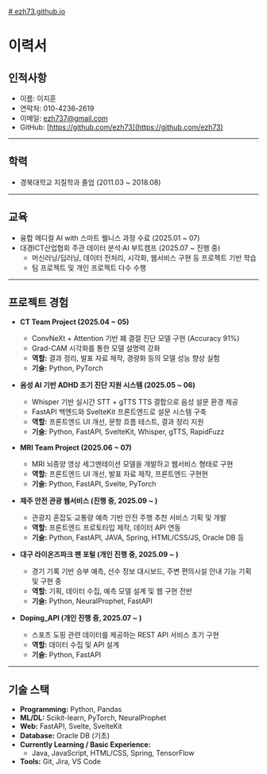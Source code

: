 [# ezh73.github.io](https://ezh73.github.io/)

# 이력서

## 인적사항
- 이름: 이지훈  
- 연락처: 010-4236-2619  
- 이메일: ezh737@gmail.com  
- GitHub: [https://github.com/ezh73](https://github.com/ezh73)  

---

## 학력
- 경북대학교 지질학과 졸업 (2011.03 ~ 2018.08)

---

## 교육
- 융합 메디컬 AI with 스마트 웰니스 과정 수료 (2025.01 ~ 07)  
- 대경ICT산업협회 주관 데이터 분석·AI 부트캠프 (2025.07 ~ 진행 중)  
  - 머신러닝/딥러닝, 데이터 전처리, 시각화, 웹서비스 구현 등 프로젝트 기반 학습  
  - 팀 프로젝트 및 개인 프로젝트 다수 수행  

---

## 프로젝트 경험

- **CT Team Project (2025.04 ~ 05)**  
  - ConvNeXt + Attention 기반 폐 결절 진단 모델 구현 (Accuracy 91%)  
  - Grad-CAM 시각화를 통한 모델 설명력 강화  
  - **역할:** 결과 정리, 발표 자료 제작, 경량화 등의 모델 성능 향상 실험
  - **기술:** Python, PyTorch

- **음성 AI 기반 ADHD 조기 진단 지원 시스템 (2025.05 ~ 06)**  
  - Whisper 기반 실시간 STT + gTTS TTS 결합으로 음성 설문 환경 제공  
  - FastAPI 백엔드와 SvelteKit 프론트엔드로 설문 시스템 구축  
  - **역할:** 프론트엔드 UI 개선, 문항 흐름 테스트, 결과 정리 지원  
  - **기술:** Python, FastAPI, SvelteKit, Whisper, gTTS, RapidFuzz  

- **MRI Team Project (2025.06 ~ 07)**  
  - MRI 뇌종양 영상 세그멘테이션 모델을 개발하고 웹서비스 형태로 구현  
  - **역할:** 프론트엔드 UI 개선, 발표 자료 제작, 프론트엔드 구현현 
  - **기술:** Python, FastAPI, Svelte, PyTorch  

- **제주 안전 관광 웹서비스 (진행 중, 2025.09 ~ )**  
  - 관광지 혼잡도·교통량 예측 기반 안전 주행 추천 서비스 기획 및 개발  
  - **역할:** 프론트엔드 프로토타입 제작, 데이터 API 연동  
  - **기술:** Python, FastAPI, JAVA, Spring, HTML/CSS/JS, Oracle DB 등

- **대구 라이온즈파크 팬 포털 (개인 진행 중, 2025.09 ~ )**  
  - 경기 기록 기반 승부 예측, 선수 정보 대시보드, 주변 편의시설 안내 기능 기획 및 구현 중  
  - **역할:** 기획, 데이터 수집, 예측 모델 설계 및 웹 구현 전반  
  - **기술:** Python, NeuralProphet, FastAPI  

- **Doping_API (개인 진행 중, 2025.07 ~ )**  
  - 스포츠 도핑 관련 데이터를 제공하는 REST API 서비스 초기 구현  
  - **역할:** 데이터 수집 및 API 설계  
  - **기술:** Python, FastAPI  

---

## 기술 스택
- **Programming:** Python, Pandas  
- **ML/DL:** Scikit-learn, PyTorch, NeuralProphet  
- **Web:** FastAPI, Svelte, SvelteKit  
- **Database:** Oracle DB (기초)  
- **Currently Learning / Basic Experience:**  
  - Java, JavaScript, HTML/CSS, Spring, TensorFlow  
- **Tools:** Git, Jira, VS Code  
